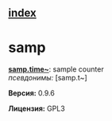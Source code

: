 [index](index.html) 
---

# samp




[**samp.time~**](samp.time~.html): sample counter <br>
_псевдонимы:_ \[samp.t~\]



**Версия:** 0.9.6

**Лицензия:** GPL3
